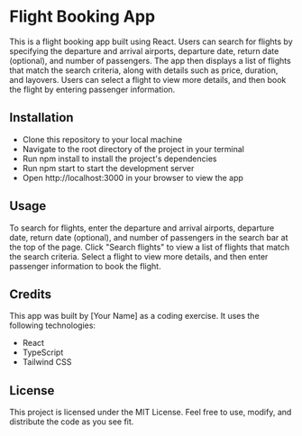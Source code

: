 # Flight Booking App

This is a flight booking app built using React. Users can search for flights by specifying the departure and arrival airports, departure date, return date (optional), and number of passengers. The app then displays a list of flights that match the search criteria, along with details such as price, duration, and layovers. Users can select a flight to view more details, and then book the flight by entering passenger information.

## Installation

- Clone this repository to your local machine
- Navigate to the root directory of the project in your terminal
- Run npm install to install the project's dependencies
- Run npm start to start the development server
- Open http://localhost:3000 in your browser to view the app

## Usage

To search for flights, enter the departure and arrival airports, departure date, return date (optional), and number of passengers in the search bar at the top of the page. Click "Search flights" to view a list of flights that match the search criteria. Select a flight to view more details, and then enter passenger information to book the flight.

## Credits

This app was built by [Your Name] as a coding exercise. It uses the following technologies:

- React
- TypeScript
- Tailwind CSS


## License

This project is licensed under the MIT License. Feel free to use, modify, and distribute the code as you see fit.

